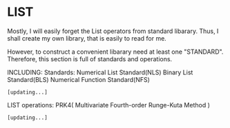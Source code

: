 # LIST

  Mostly, I will easily forget the List operators from standard libarary. Thus, I shall create my own library,
that is easily to read for me.

  However, to construct a convenient libarary need at least one "STANDARD". Therefore, this section is full of
standards and operations.

INCLUDING:
  Standards:
    Numerical List Standard(NLS)
    Binary List Standard(BLS)
    Numerical Function Standard(NFS)
    
    [updating...]
  
  
  LIST operations:
    PRK4( Multivariate Fourth-order Runge-Kuta Method )
    
    [updating...]
